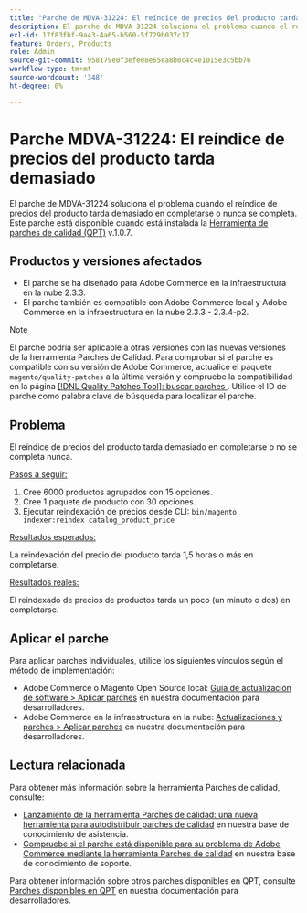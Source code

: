 ```yaml
---
title: "Parche de MDVA-31224: El reíndice de precios del producto tarda demasiado"
description: El parche de MDVA-31224 soluciona el problema cuando el reíndice de precios del producto tarda demasiado en completarse o nunca se completa. Este parche está disponible cuando está instalada la [Quality Patches Tool (QPT)](https://devdocs.magento.com/guides/v2.4/comp-mgr/patching.html#mqp) v.1.0.7.
exl-id: 17f83fbf-9a43-4a65-b560-5f729b037c17
feature: Orders, Products
role: Admin
source-git-commit: 958179e0f3efe08e65ea8b0c4c4e1015e3c5bb76
workflow-type: tm+mt
source-wordcount: '348'
ht-degree: 0%

---
```


# Parche MDVA-31224: El reíndice de precios del producto tarda demasiado

El parche de MDVA-31224 soluciona el problema cuando el reíndice de precios del producto tarda demasiado en completarse o nunca se completa. Este parche está disponible cuando está instalada la [Herramienta de parches de calidad (QPT)](https://devdocs.magento.com/guides/v2.4/comp-mgr/patching.html#mqp) v.1.0.7.

## Productos y versiones afectados

* El parche se ha diseñado para Adobe Commerce en la infraestructura en la nube 2.3.3.
* El parche también es compatible con Adobe Commerce local y Adobe Commerce en la infraestructura en la nube 2.3.3 - 2.3.4-p2.

>[!NOTE]
>
>El parche podría ser aplicable a otras versiones con las nuevas versiones de la herramienta Parches de Calidad. Para comprobar si el parche es compatible con su versión de Adobe Commerce, actualice el paquete `magento/quality-patches` a la última versión y compruebe la compatibilidad en la página [[!DNL Quality Patches Tool]: buscar parches ](https://devdocs.magento.com/quality-patches/tool.html#patch-grid). Utilice el ID de parche como palabra clave de búsqueda para localizar el parche.

## Problema

El reíndice de precios del producto tarda demasiado en completarse o no se completa nunca.

<u>Pasos a seguir:</u>

1. Cree 6000 productos agrupados con 15 opciones.
1. Cree 1 paquete de producto con 30 opciones.
1. Ejecutar reindexación de precios desde CLI:     `bin/magento indexer:reindex catalog_product_price`

<u>Resultados esperados:</u>

La reindexación del precio del producto tarda 1,5 horas o más en completarse.

<u>Resultados reales:</u>

El reindexado de precios de productos tarda un poco (un minuto o dos) en completarse.

## Aplicar el parche

Para aplicar parches individuales, utilice los siguientes vínculos según el método de implementación:

* Adobe Commerce o Magento Open Source local: [Guía de actualización de software > Aplicar parches](https://devdocs.magento.com/guides/v2.4/comp-mgr/patching/mqp.html) en nuestra documentación para desarrolladores.
* Adobe Commerce en la infraestructura en la nube: [Actualizaciones y parches > Aplicar parches](https://devdocs.magento.com/cloud/project/project-patch.html) en nuestra documentación para desarrolladores.

## Lectura relacionada

Para obtener más información sobre la herramienta Parches de calidad, consulte:

* [Lanzamiento de la herramienta Parches de calidad: una nueva herramienta para autodistribuir parches de calidad](/help/announcements/adobe-commerce-announcements/magento-quality-patches-released-new-tool-to-self-serve-quality-patches.md) en nuestra base de conocimiento de asistencia.
* [Compruebe si el parche está disponible para su problema de Adobe Commerce mediante la herramienta Parches de calidad](/help/support-tools/patches-available-in-qpt-tool/check-patch-for-magento-issue-with-magento-quality-patches.md) en nuestra base de conocimiento de soporte.

Para obtener información sobre otros parches disponibles en QPT, consulte [Parches disponibles en QPT](https://devdocs.magento.com/quality-patches/tool.html#patch-grid) en nuestra documentación para desarrolladores.
